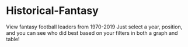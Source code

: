 # Historical-Fantasy
View fantasy football leaders from 1970-2019
Just select a year, position, and you can see who did best based on your filters in both a graph and table!
